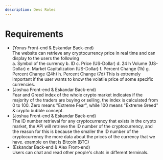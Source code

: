 ```yaml
---
description: Devs Roles
---
```


# Requirements

* &#x20;(Yonus Front-end & Eskandar Back-end) \
  The website can retrieve any cryptocurrency price in real time and can display to the users the following \
  a. Symbol of the currency b. ID c. Price (US-Dollar) d. 24 h Volume (US-Dollar) e. Market Capitalization (US-Dollar) f. Percent Change (1h) g. Percent Change (24h) h. Percent Change (7d) This is extremely important if the user wants to know the volatile price of some specific currencies.
* (Joshua Front-end & Eskandar Back-end)\
  Fear and Greed index of the whole crypto market indicates if the majority of the traders are buying or selling, the index is calculated from 0 to 100. Zero means "Extreme Fear", while 100 means "Extreme Greed" & crypto bubble concept.
* (Joshua Front-end & Eskandar Back-end)\
  The ID number retrieval for any cryptocurrency that exists in the crypto market, the API will retrieve the ID number of the cryptocurrency, and the reason for this is because the smaller the ID number of the cryptocurrency the more data about the prices of the currency that we have. example on that is Bitcoin (BTC)&#x20;
* (Eskandar Back-end & Alex Front-end)\
  Users can chat and read other people's chats in different terminals.&#x20;